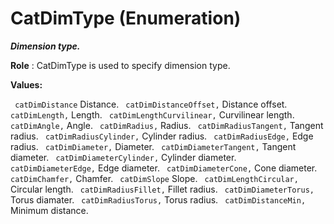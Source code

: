 # CatDimType (Enumeration)

**_Dimension type._**

**Role** : CatDimType is used to specify dimension type.

**Values:**

` catDimDistance`      Distance.
` catDimDistanceOffset,`      Distance offset.
` catDimLength,`      Length.
` catDimLengthCurvilinear,`      Curvilinear length.
` catDimAngle,`      Angle.
` catDimRadius,`      Radius.
` catDimRadiusTangent,`      Tangent radius.
` catDimRadiusCylinder,`      Cylinder radius.
` catDimRadiusEdge,`      Edge radius.
` catDimDiameter,`      Diameter.
` catDimDiameterTangent,`      Tangent diameter.
` catDimDiameterCylinder,`      Cylinder diameter.
` catDimDiameterEdge,`      Edge diameter.
` catDimDiameterCone,`      Cone diameter.
` catDimChamfer,`      Chamfer.
` catDimSlope`      Slope.
` catDimLengthCircular,`      Circular length.
` catDimRadiusFillet,`      Fillet radius.
` catDimDiameterTorus,`      Torus diamater.
` catDimRadiusTorus,`      Torus radius.
` catDimDistanceMin,`      Minimum distance.